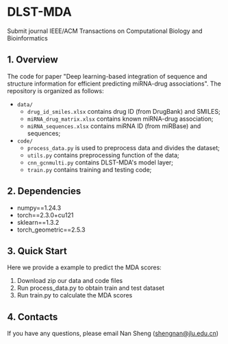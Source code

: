 # DLST-MDA
Submit journal IEEE/ACM Transactions on Computational Biology and Bioinformatics
## 1. Overview
The code for paper "Deep learning-based integration of sequence and structure information for efficient predicting miRNA-drug associations". The repository is organized as follows:

+ `data/`
  * `drug_id_smiles.xlsx` contains drug ID (from DrugBank) and SMILES;
  * `miRNA_drug_matrix.xlsx` contains known miRNA-drug association;
  * `miRNA_sequences.xlsx` contains miRNA ID (from miRBase) and sequences;
+ `code/`
  * `process_data.py` is used to preprocess data and divides the dataset;
  * `utils.py` contains preprocessing function of the data;
  * `cnn_gcnmulti.py` contains DLST-MDA's model layer;
  * `train.py` contains training and testing code;

## 2. Dependencies
* numpy==1.24.3
* torch==2.3.0+cu121
* sklearn==1.3.2
* torch_geometric==2.5.3

## 3. Quick Start
Here we provide a example to predict the MDA scores:

1. Download zip our data and code files
3. Run process_data.py to obtain train and test dataset 
4. Run train.py to calculate the MDA scores

## 4. Contacts
If you have any questions, please email Nan Sheng (shengnan@jlu.edu.cn)

